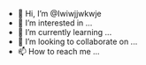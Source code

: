 - 👋 Hi, I’m @Iwiwjjwkwje
- 👀 I’m interested in ...
- 🌱 I’m currently learning ...
- 💞️ I’m looking to collaborate on ...
- 📫 How to reach me ...

<!---
Iwiwjjwkwje/Iwiwjjwkwje is a ✨ special ✨ repository because its `README.md` (this file) appears on your GitHub profile.
You can click the Preview link to take a look at your changes.
--->
